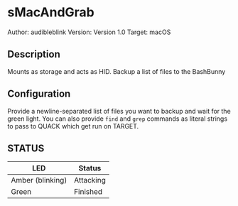 # sMacAndGrab

Author: audibleblink
Version: Version 1.0
Target: macOS

## Description

Mounts as storage and acts as HID. Backup a list of files to the BashBunny

## Configuration

Provide a newline-separated list of files you want to backup and wait for the green light.
You can also provide `find` and `grep` commands as literal strings to pass to QUACK which get run on TARGET.

## STATUS

| LED              | Status                                |
| ---------------- | ------------------------------------- |
| Amber (blinking) | Attacking                             |
| Green            | Finished                              |

